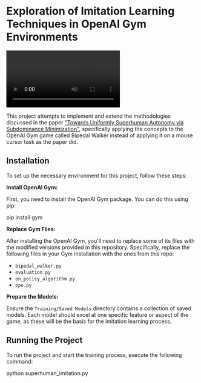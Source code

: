 # Exploration of Imitation Learning Techniques in OpenAI Gym Environments

![Superhuman Imitation Learning Demonstration](/Assets/great.mp4) 

This project attempts to implement and extend the methodologies discussed in the paper ["Towards Uniformly Superhuman Autonomy via Subdominance Minimization"](https://proceedings.mlr.press/v162/ziebart22a/ziebart22a.pdf), specifically applying the concepts to the OpenAI Gym game called Bipedal Walker instead of applying it on a mouse cursor task as the paper did.

## Installation

To set up the necessary environment for this project, follow these steps:

**Install OpenAI Gym:**

   First, you need to install the OpenAI Gym package. You can do this using pip:

pip install gym

**Replace Gym Files:**

After installing the OpenAI Gym, you'll need to replace some of its files with the modified versions provided in this repository. Specifically, replace the following files in your Gym installation with the ones from this repo:

- `bipedal_walker.py`
- `evaluation.py`
- `on_policy_algorithm.py`
- `ppo.py`

**Prepare the Models:**

Ensure the `Training/Saved Models` directory contains a collection of saved models. Each model should excel at one specific feature or aspect of the game, as these will be the basis for the imitation learning process.

## Running the Project

To run the project and start the training process, execute the following command:

python superhuman_imitation.py



